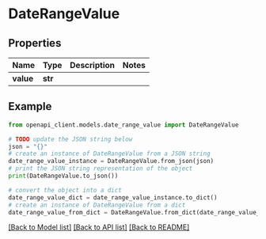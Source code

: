 # DateRangeValue


## Properties

Name | Type | Description | Notes
------------ | ------------- | ------------- | -------------
**value** | **str** |  | 

## Example

```python
from openapi_client.models.date_range_value import DateRangeValue

# TODO update the JSON string below
json = "{}"
# create an instance of DateRangeValue from a JSON string
date_range_value_instance = DateRangeValue.from_json(json)
# print the JSON string representation of the object
print(DateRangeValue.to_json())

# convert the object into a dict
date_range_value_dict = date_range_value_instance.to_dict()
# create an instance of DateRangeValue from a dict
date_range_value_from_dict = DateRangeValue.from_dict(date_range_value_dict)
```
[[Back to Model list]](../README.md#documentation-for-models) [[Back to API list]](../README.md#documentation-for-api-endpoints) [[Back to README]](../README.md)


